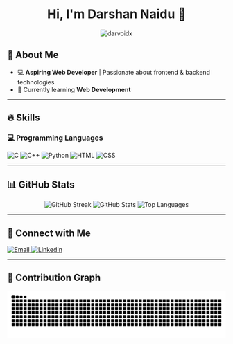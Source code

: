 <h1 align="center">Hi, I'm Darshan Naidu 👋</h1>

<p align="center">
  <img src="https://komarev.com/ghpvc/?username=DarVoidX&label=Profile%20views&color=0e75b6&style=flat" alt="darvoidx" />
</p>

## 🚀 About Me  
- 💻 **Aspiring Web Developer** | Passionate about frontend & backend technologies  
- 🌱 Currently learning **Web Development**  

---

## 🔥 Skills  
### 💻 Programming Languages  
<p align="left">
  <img src="https://img.shields.io/badge/C-00599C?style=for-the-badge&logo=c&logoColor=white&labelColor=black&borderRadius=20" alt="C">
  <img src="https://img.shields.io/badge/C++-00599C?style=for-the-badge&logo=c%2B%2B&logoColor=white&labelColor=black&borderRadius=20" alt="C++">
  <img src="https://img.shields.io/badge/Python-3776AB?style=for-the-badge&logo=python&logoColor=white&labelColor=black&borderRadius=20" alt="Python">
  <img src="https://img.shields.io/badge/HTML5-E34F26?style=for-the-badge&logo=html5&logoColor=white&labelColor=black&borderRadius=20" alt="HTML">
  <img src="https://img.shields.io/badge/CSS3-1572B6?style=for-the-badge&logo=css3&logoColor=white&labelColor=black&borderRadius=20" alt="CSS">
</p>

---

## 📊 GitHub Stats  
<p align="center">
  <img src="https://github-readme-streak-stats.herokuapp.com?user=DarVoidX&theme=dark&hide_border=true&border_radius=15" alt="GitHub Streak" />
  <img src="https://github-readme-stats.vercel.app/api?username=DarVoidX&show_icons=true&theme=dark&hide_border=true&border_radius=15" alt="GitHub Stats" />
  <img src="https://github-readme-stats.vercel.app/api/top-langs/?username=DarVoidX&layout=compact&theme=dark&hide_border=true&border_radius=15" alt="Top Languages" />
</p>

---

## 🤝 Connect with Me  
<p align="left">
  <a href="mailto:darshannaidu696@gmail.com">
    <img src="https://img.shields.io/badge/Email-D14836?style=for-the-badge&logo=gmail&logoColor=white&labelColor=black&borderRadius=20" alt="Email">
  </a>
  <a href="https://www.linkedin.com/in/darshan-naidu-49603632a/">
    <img src="https://img.shields.io/badge/LinkedIn-0077B5?style=for-the-badge&logo=linkedin&logoColor=white&labelColor=black&borderRadius=20" alt="LinkedIn">
  </a>
</p>

---

## 🐍 Contribution Graph  
<p align="center">
  <img src="https://raw.githubusercontent.com/DarVoidX/DarVoidX/main/dist/github-snake-dark.svg" alt="Dark Themed Snake Animation" />
</p>
